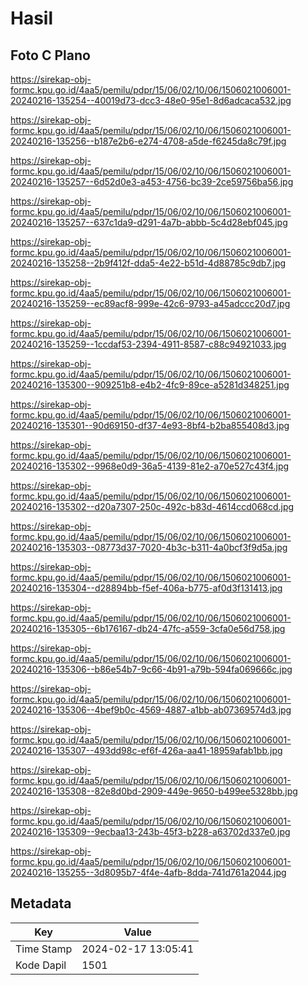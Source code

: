 # Hasil

## Foto C Plano

https://sirekap-obj-formc.kpu.go.id/4aa5/pemilu/pdpr/15/06/02/10/06/1506021006001-20240216-135254--40019d73-dcc3-48e0-95e1-8d6adcaca532.jpg

https://sirekap-obj-formc.kpu.go.id/4aa5/pemilu/pdpr/15/06/02/10/06/1506021006001-20240216-135256--b187e2b6-e274-4708-a5de-f6245da8c79f.jpg

https://sirekap-obj-formc.kpu.go.id/4aa5/pemilu/pdpr/15/06/02/10/06/1506021006001-20240216-135257--6d52d0e3-a453-4756-bc39-2ce59756ba56.jpg

https://sirekap-obj-formc.kpu.go.id/4aa5/pemilu/pdpr/15/06/02/10/06/1506021006001-20240216-135257--637c1da9-d291-4a7b-abbb-5c4d28ebf045.jpg

https://sirekap-obj-formc.kpu.go.id/4aa5/pemilu/pdpr/15/06/02/10/06/1506021006001-20240216-135258--2b9f412f-dda5-4e22-b51d-4d88785c9db7.jpg

https://sirekap-obj-formc.kpu.go.id/4aa5/pemilu/pdpr/15/06/02/10/06/1506021006001-20240216-135259--ec89acf8-999e-42c6-9793-a45adccc20d7.jpg

https://sirekap-obj-formc.kpu.go.id/4aa5/pemilu/pdpr/15/06/02/10/06/1506021006001-20240216-135259--1ccdaf53-2394-4911-8587-c88c94921033.jpg

https://sirekap-obj-formc.kpu.go.id/4aa5/pemilu/pdpr/15/06/02/10/06/1506021006001-20240216-135300--909251b8-e4b2-4fc9-89ce-a5281d348251.jpg

https://sirekap-obj-formc.kpu.go.id/4aa5/pemilu/pdpr/15/06/02/10/06/1506021006001-20240216-135301--90d69150-df37-4e93-8bf4-b2ba855408d3.jpg

https://sirekap-obj-formc.kpu.go.id/4aa5/pemilu/pdpr/15/06/02/10/06/1506021006001-20240216-135302--9968e0d9-36a5-4139-81e2-a70e527c43f4.jpg

https://sirekap-obj-formc.kpu.go.id/4aa5/pemilu/pdpr/15/06/02/10/06/1506021006001-20240216-135302--d20a7307-250c-492c-b83d-4614ccd068cd.jpg

https://sirekap-obj-formc.kpu.go.id/4aa5/pemilu/pdpr/15/06/02/10/06/1506021006001-20240216-135303--08773d37-7020-4b3c-b311-4a0bcf3f9d5a.jpg

https://sirekap-obj-formc.kpu.go.id/4aa5/pemilu/pdpr/15/06/02/10/06/1506021006001-20240216-135304--d28894bb-f5ef-406a-b775-af0d3f131413.jpg

https://sirekap-obj-formc.kpu.go.id/4aa5/pemilu/pdpr/15/06/02/10/06/1506021006001-20240216-135305--6b176167-db24-47fc-a559-3cfa0e56d758.jpg

https://sirekap-obj-formc.kpu.go.id/4aa5/pemilu/pdpr/15/06/02/10/06/1506021006001-20240216-135306--b86e54b7-9c66-4b91-a79b-594fa069666c.jpg

https://sirekap-obj-formc.kpu.go.id/4aa5/pemilu/pdpr/15/06/02/10/06/1506021006001-20240216-135306--4bef9b0c-4569-4887-a1bb-ab07369574d3.jpg

https://sirekap-obj-formc.kpu.go.id/4aa5/pemilu/pdpr/15/06/02/10/06/1506021006001-20240216-135307--493dd98c-ef6f-426a-aa41-18959afab1bb.jpg

https://sirekap-obj-formc.kpu.go.id/4aa5/pemilu/pdpr/15/06/02/10/06/1506021006001-20240216-135308--82e8d0bd-2909-449e-9650-b499ee5328bb.jpg

https://sirekap-obj-formc.kpu.go.id/4aa5/pemilu/pdpr/15/06/02/10/06/1506021006001-20240216-135309--9ecbaa13-243b-45f3-b228-a63702d337e0.jpg

https://sirekap-obj-formc.kpu.go.id/4aa5/pemilu/pdpr/15/06/02/10/06/1506021006001-20240216-135255--3d8095b7-4f4e-4afb-8dda-741d761a2044.jpg


## Metadata

| Key        | Value               |
| ---------- | ------------------- |
| Time Stamp | 2024-02-17 13:05:41 |
| Kode Dapil | 1501                |



